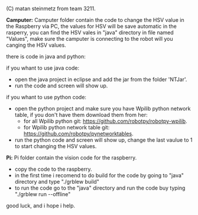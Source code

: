 (C) matan steinmetz from team 3211.

**Camputer:**
Camputer folder contain the code to change the HSV value in the Raspberry via PC, the values for HSV will be save automatic in the rasperry, you can find the HSV vales in "java" directory in file named "Values", make sure the camputer is connecting to the robot will you canging the HSV values.

there is code in java and python:	
 
 if you whant to use java code:
 * open the java project in eclipse and add the jar from the folder 'NTJar'.
 * run the code and screen will show up.
 
 if you whant to use python code:
 * open the python project and make sure you have Wpilib python network table, if you don't have them download them from her:
   - for all Wpilib python git: https://github.com/robotpy/robotpy-wpilib.
   - for Wpilib python network table git: https://github.com/robotpy/pynetworktables.
 * run the python code and screen will show up, change the last vaulue to 1 to start changing the HSV values. 

**Pi:**
Pi folder contain the vision code for the raspberry.

* copy the code to the raspberry.
* in the first time i recomend to do build for the code by going to "java" directory and type "./grblew build"
* to run the code go to the "java" directory and run the code buy typing "./grblew run --offline"


good luck, and i hope i help.
